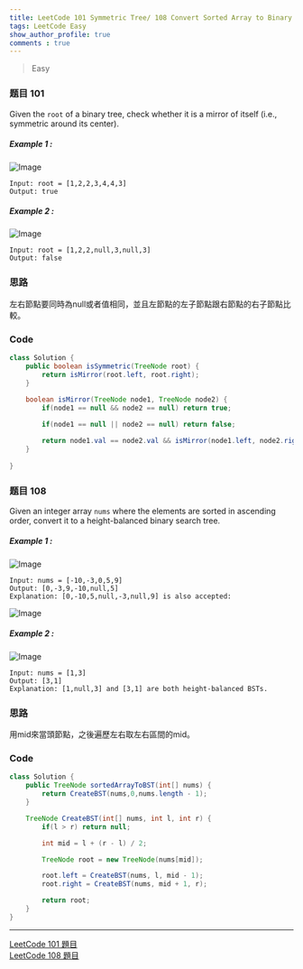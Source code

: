 ```yaml
---
title: LeetCode 101 Symmetric Tree/ 108 Convert Sorted Array to Binary Search Tree
tags: LeetCode Easy
show_author_profile: true
comments : true
---
```

> Easy

### 题目 101
Given the `root` of a binary tree, check whether it is a mirror of itself (i.e., symmetric around its center).

##### Example 1 : 
![Image](https://raw.githubusercontent.com/Namm0/Namm0.github.io/master/assets/blog/symtree1.png) 
```
Input: root = [1,2,2,3,4,4,3]
Output: true
```

##### Example 2 :
![Image](https://raw.githubusercontent.com/Namm0/Namm0.github.io/master/assets/blog/symtree2.png) 
```
Input: root = [1,2,2,null,3,null,3]
Output: false
```


### 思路
左右節點要同時為null或者值相同，並且左節點的左子節點跟右節點的右子節點比較。

### Code
```java
class Solution {
    public boolean isSymmetric(TreeNode root) {
        return isMirror(root.left, root.right);
    }
    
    boolean isMirror(TreeNode node1, TreeNode node2) {
        if(node1 == null && node2 == null) return true;

        if(node1 == null || node2 == null) return false;

        return node1.val == node2.val && isMirror(node1.left, node2.right) && isMirror(node1.right, node2.left);
    }
    
}
```

### 题目 108
Given an integer array `nums` where the elements are sorted in ascending order, convert it to a 
height-balanced binary search tree.

##### Example 1 : 
![Image](https://raw.githubusercontent.com/Namm0/Namm0.github.io/master/assets/blog/btree.png) 
```
Input: nums = [-10,-3,0,5,9]
Output: [0,-3,9,-10,null,5]
Explanation: [0,-10,5,null,-3,null,9] is also accepted:
```
![Image](https://raw.githubusercontent.com/Namm0/Namm0.github.io/master/assets/blog/btree1.png) 

##### Example 2 :
![Image](https://raw.githubusercontent.com/Namm0/Namm0.github.io/master/assets/blog/btree2.png) 
```
Input: nums = [1,3]
Output: [3,1]
Explanation: [1,null,3] and [3,1] are both height-balanced BSTs.
```



### 思路
用mid來當頭節點，之後遍歷左右取左右區間的mid。 



### Code
```java
class Solution {
    public TreeNode sortedArrayToBST(int[] nums) {
        return CreateBST(nums,0,nums.length - 1);
    }

    TreeNode CreateBST(int[] nums, int l, int r) {
        if(l > r) return null;

        int mid = l + (r - l) / 2;

        TreeNode root = new TreeNode(nums[mid]);

        root.left = CreateBST(nums, l, mid - 1);
        root.right = CreateBST(nums, mid + 1, r);

        return root;
    }
}
```


*** 
[LeetCode 101 題目](https://leetcode.com/problems/symmetric-tree)  
[LeetCode 108 題目](https://leetcode.com/problems/convert-sorted-array-to-binary-search-tree)  
 




